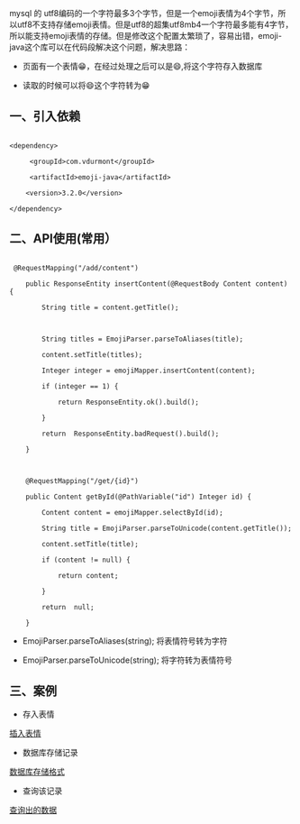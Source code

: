 mysql 的 utf8编码的一个字符最多3个字节，但是一个emoji表情为4个字节，所以utf8不支持存储emoji表情。但是utf8的超集utf8mb4一个字符最多能有4字节，所以能支持emoji表情的存储。但是修改这个配置太繁琐了，容易出错，emoji-java这个库可以在代码段解决这个问题，解决思路：

- 页面有一个表情😁，在经过处理之后可以是:smile:,将这个字符存入数据库

- 读取的时候可以将:smile:这个字符转为😁

## 一、引入依赖

```

<dependency>

     <groupId>com.vdurmont</groupId>

     <artifactId>emoji-java</artifactId>

    <version>3.2.0</version>

</dependency>

```

## 二、API使用(常用）

```

 @RequestMapping("/add/content")

    public ResponseEntity insertContent(@RequestBody Content content) {

        String title = content.getTitle();



        String titles = EmojiParser.parseToAliases(title);

        content.setTitle(titles);

        Integer integer = emojiMapper.insertContent(content);

        if (integer == 1) {

            return ResponseEntity.ok().build();

        }

        return  ResponseEntity.badRequest().build();

    }



    @RequestMapping("/get/{id}")

    public Content getById(@PathVariable("id") Integer id) {

        Content content = emojiMapper.selectById(id);

        String title = EmojiParser.parseToUnicode(content.getTitle());

        content.setTitle(title);

        if (content != null) {

            return content;

        }

        return  null;

    }

```

- EmojiParser.parseToAliases(string); 将表情符号转为字符

- EmojiParser.parseToUnicode(string); 将字符转为表情符号



## 三、案例

- 存入表情

[插入表情](./image/a.png)

- 数据库存储记录

[数据库存储格式](./image/b.png)

- 查询该记录

[查询出的数据](./image/c.png)